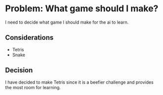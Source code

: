 # Problem: What game should I make?

I need to decide what game I should make for the ai to learn.

## Considerations

- Tetris
- Snake

## Decision

I have decided to make Tetris since it is a beefier challenge and provides the most room for learning.
